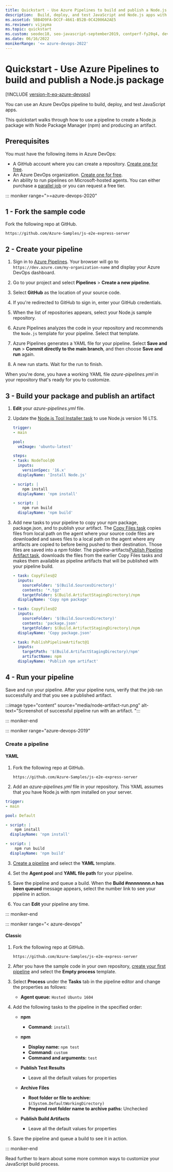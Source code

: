 ```yaml
---
title: Quickstart - Use Azure Pipelines to build and publish a Node.js package
description:  Build, deploy, and test JavaScript and Node.js apps with Azure Pipelines
ms.assetid: 5BB4D9FA-DCCF-4661-B52B-0C42006A2AE5
ms.reviewer: vijayma
ms.topic: quickstart
ms.custom: seodec18, seo-javascript-september2019, contperf-fy20q4, devx-track-js, freshness-fy22q2, contperf-fy22q1
ms.date: 06/16/2022
monikerRange: '<= azure-devops-2022'
---
```


# Quickstart - Use Azure Pipelines to build and publish a Node.js package

[!INCLUDE [version-lt-eq-azure-devops](../../includes/version-lt-eq-azure-devops.md)]

You can use an Azure DevOps pipeline to build, deploy, and test JavaScript apps. 

This quickstart walks through how to use a pipeline to create a Node.js package with Node Package Manager (npm) and producing an artifact. 

## Prerequisites

You must have the following items in Azure DevOps:

* A GitHub account where you can create a repository. [Create one for free](https://github.com).
* An Azure DevOps organization. [Create one for free](../get-started/pipelines-sign-up.md). 
* An ability to run pipelines on Microsoft-hosted agents. You can either purchase a [parallel job](../licensing/concurrent-jobs.md) or you can request a free tier. 

::: moniker range=">=azure-devops-2020"

## 1 - Fork the sample code

Fork the following repo at GitHub.

```
https://github.com/Azure-Samples/js-e2e-express-server
```

## 2 - Create your pipeline
 

1. Sign in to [Azure Pipelines](https://azure.microsoft.com/services/devops/pipelines). Your browser will go to `https://dev.azure.com/my-organization-name` and display your Azure DevOps dashboard.

1. Go to your project and select **Pipelines** > **Create a new pipeline**.

1. Select **GitHub** as the location of your source code.

1. If you're redirected to GitHub to sign in, enter your GitHub credentials.

1. When the list of repositories appears, select your Node.js sample repository.

1. Azure Pipelines analyzes the code in your repository and recommends the `Node.js` template for your pipeline. Select that template.

1. Azure Pipelines generates a YAML file for your pipeline. Select **Save and run** > **Commit directly to the main branch**, and then choose **Save and run** again.

1. A new run starts. Wait for the run to finish.

When you're done, you have a working YAML file *azure-pipelines.yml* in your repository that's ready for you to customize.

## 3 - Build your package and publish an artifact

1. **Edit** your *azure-pipelines.yml* file.

1. Update the [Node.js Tool Installer task](../tasks/tool/node-js.md) to use Node.js version 16 LTS.

    ```yaml
    trigger:
    - main
    
    pool:
      vmImage: 'ubuntu-latest'
    
    steps:
    - task: NodeTool@0
      inputs:
        versionSpec: '16.x'
      displayName: 'Install Node.js'
    
    - script: |
        npm install
      displayName: 'npm install'
    
    - script: |
        npm run build
      displayName: 'npm build'
    ``` 

1. Add new tasks to your pipeline to copy your npm package, package.json, and to publish your artifact. The [Copy Files task](../tasks/utility/copy-files.md) copies files from local path on the agent where your source code files are downloaded and saves files to a local path on the agent where any artifacts are copied to before being pushed to their destination. Those files are saved into a *npm* folder. The pipeline-artifacts[Publish Pipeline Artifact task](../artifacts/pipeline-artifacts.md), downloads the files from the earlier Copy Files tasks and makes them available as pipeline artifacts that will be published with your pipeline build.  

    ```yaml
    - task: CopyFiles@2
      inputs:
        sourceFolder: '$(Build.SourcesDirectory)'
        contents: '*.tgz' 
        targetFolder: $(Build.ArtifactStagingDirectory)/npm
      displayName: 'Copy npm package'
    
    - task: CopyFiles@2
      inputs:
        sourceFolder: '$(Build.SourcesDirectory)'
        contents: 'package.json' 
        targetFolder: $(Build.ArtifactStagingDirectory)/npm
      displayName: 'Copy package.json'   

    - task: PublishPipelineArtifact@1
      inputs:
        targetPath: '$(Build.ArtifactStagingDirectory)/npm'
        artifactName: npm
      displayName: 'Publish npm artifact'
    ```

## 4 - Run your pipeline

Save and run your pipeline. After your pipeline runs, verify that the job ran successfully and that you see a published artifact. 
    
:::image type="content" source="media/node-artifact-run.png" alt-text="Screenshot of successful pipeline run with an artifact. ":::

::: moniker-end


::: moniker range="azure-devops-2019" 

### Create a pipeline

#### YAML

1. Fork the following repo at GitHub.

    ```
   https://github.com/Azure-Samples/js-e2e-express-server
   ```

2. Add an *azure-pipelines.yml* file in your repository. This YAML assumes that you have Node.js with npm installed on your server. 

```yaml
trigger:
- main

pool: Default

- script: |
    npm install
  displayName: 'npm install'

- script: |
    npm run build
  displayName: 'npm build'
```
3. [Create a pipeline](../create-first-pipeline.md) and select the **YAML** template.

4. Set the **Agent pool** and **YAML file path** for your pipeline. 

5. Save the pipeline and queue a build. When the **Build #nnnnnnnn.n has been queued** message appears, select the number link to see your pipeline in action.

6. You can **Edit** your pipeline any time.

::: moniker-end

::: moniker range="< azure-devops" 

#### Classic

1. Fork the following repo at GitHub.

    ```
    https://github.com/Azure-Samples/js-e2e-express-server
    ```

2. After you have the sample code in your own repository, [create your first pipeline](../create-first-pipeline.md) and select the **Empty process** template.

3. Select **Process** under the **Tasks** tab in the pipeline editor and change the properties as follows:
   * **Agent queue:** `Hosted Ubuntu 1604`

4. Add the following tasks to the pipeline in the specified order:
   * **npm**
     * **Command:** `install`

   * **npm**
     * **Display name:** `npm test`
     * **Command:** `custom`
     * **Command and arguments:** `test`

   * **Publish Test Results**
     * Leave all the default values for properties

   * **Archive Files**
     * **Root folder or file to archive:** `$(System.DefaultWorkingDirectory)`
     * **Prepend root folder name to archive paths:** Unchecked

   * **Publish Build Artifacts**
     * Leave all the default values for properties

5. Save the pipeline and queue a build to see it in action.

::: moniker-end

Read further to learn about some more common ways to customize your JavaScript build process.


